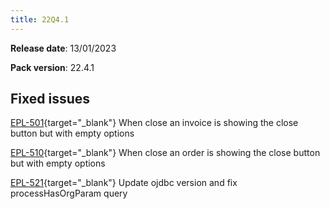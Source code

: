 ```yaml
---
title: 22Q4.1
---
```


**Release date**: 13/01/2023

**Pack version**: 22.4.1

## Fixed issues

[EPL-501](https://github.com/etendosoftware/etendo_core/issues/115){target="\_blank"} When close an invoice is showing the close button but with empty options

[EPL-510](https://github.com/etendosoftware/etendo_core/issues/116){target="\_blank"} When close an order is showing the close button but with empty options

[EPL-521](https://github.com/etendosoftware/etendo_core/issues/125){target="\_blank"} Update ojdbc version and fix processHasOrgParam query
